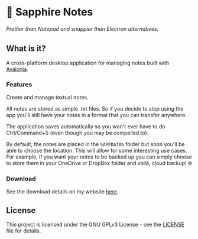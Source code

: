 # 💎 Sapphire Notes

###### Prettier  than Notepad and snappier than Electron alternatives.

## What is it?

A cross-platform desktop application for managing notes built with [Avalonia](https://avaloniaui.net/).

### Features

Create and manage textual notes.

All notes are stored as simple .txt files. So if you decide to stop using the app you'll still have your notes in a format that you can transfer anywhere.

The application saves automatically so you won't ever have to do Ctrl/Command+S (even though you may be compelled to).

By default, the notes are placed in the `%APPDATA%` folder but soon you'll be able to choose the location. This will allow for some interesting use cases. For example, if you want your notes to be backed up you can simply choose to store them in your OneDrive or DropBox folder and voilà, cloud backup! 🌐

### Download

See the download details on my website [here](https://www.davidtimovski.com/sapphire-notes).

## License

This project is licensed under the GNU GPLv3 License - see the [LICENSE](LICENSE) file for details.